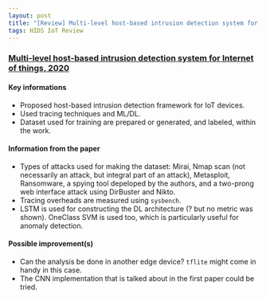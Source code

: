 ```yaml
---
layout: post
title: "[Review] Multi-level host-based intrusion detection system for Internet of things"
tags: HIDS IoT Review
---
```


### [Multi-level host-based intrusion detection system for Internet of things, 2020](https://journalofcloudcomputing.springeropen.com/articles/10.1186/s13677-020-00206-6)

#### Key informations
* Proposed host-based intrusion detection framework for IoT devices.
* Used tracing techniques and ML/DL.
* Dataset used for training are prepared or generated, and labeled, within the work.

#### Information from the paper
* Types of attacks used for making the dataset: Mirai, Nmap scan (not necessarily an attack, but integral part of an attack), Metasploit, Ransomware, a spying tool depeloped by the authors, and a two-prong web interface attack using DirBuster and Nikto.
* Tracing overheads are measured using ```sysbench```.
* LSTM is used for constructing the DL architecture (? but no metric was shown). OneClass SVM is used too, which is particularly useful for anomaly detection.

#### Possible improvement(s)
* Can the analysis be done in another edge device? ```tflite``` might come in handy in this case.
* The CNN implementation that is talked about in the first paper could be tried.
